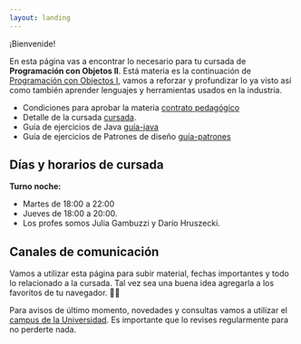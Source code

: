 ```yaml
---
layout: landing
---
```


¡Bienvenide!

En esta página vas a encontrar lo necesario para tu cursada de **Programación con Objetos II**. Está materia es la continuación de [Programación con Objectos I](https://obj1-unahur.github.io/), vamos a reforzar y profundizar lo ya visto así como también aprender lenguajes y herramientas usados en la industria.

* Condiciones para aprobar la materia [contrato pedagógico](/contrato-pedagogico)
* Detalle de la cursada [cursada](/cursada).
* Guía de ejercicios de Java [guía-java](https://github.com/obj2-unahur-2019s2/guia-ejercicios-java)
* Guía de ejercicios de Patrones de diseño [guía-patrones]()


## Días y horarios de cursada

**Turno noche:**
* Martes de 18:00 a 22:00 
* Jueves de 18:00 a 20:00.
* Los profes somos Julia Gambuzzi y Darío Hruszecki.

## Canales de comunicación

Vamos a utilizar esta página para subir material, fechas importantes y todo lo relacionado a la cursada. Tal vez sea una buena idea agregarla a los favoritos de tu navegador. :link::globe_with_meridians:

Para avisos de último momento, novedades y consultas vamos a utilizar el [campus de la Universidad](http://campus.unahur.edu.ar/). Es importante que lo revises regularmente para no perderte nada.
